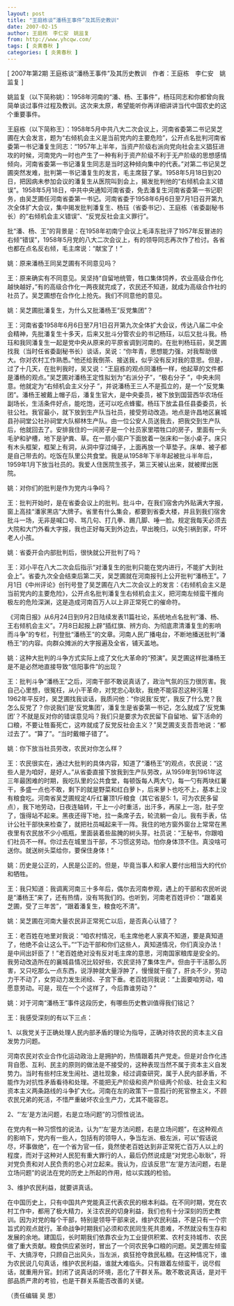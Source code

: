 ```yaml
---
layout: post
title: "王庭栋谈“潘杨王事件”及其历史教训"
date: 2007-02-15
author: 王庭栋　李仁安　姚监复
from: http://www.yhcqw.com/
tags: [ 炎黄春秋 ]
categories: [ 炎黄春秋 ]
---
```



[ 2007年第2期 王庭栋谈“潘杨王事件”及其历史教训　作者：王庭栋　李仁安　姚监复 ]


姚监复（以下简称姚）：1958年河南的“潘、杨、王事件”，杨珏同志和你都曾向我简单谈过事件过程及教训。这次来太原，希望能听你再详细讲讲当代中国农史的这个重要事件。


王庭栋（以下简称王）：1958年5月中共八大二次会议上，河南省委第二书记吴芝圃在大会发言，题为“右倾机会主义是当前党内的主要危险”，公开点名批判河南省委第一书记潘复生同志：“1957年上半年，当资产阶级右派向党向社会主义猖狂进攻的时候，河南党内一时也产生了一种有利于资产阶级不利于无产阶级的思想感情倾向，河南省委第一书记潘复生同志是当时这种倾向集中的代表。”对第二书记吴芝圃突然发难，批判第一书记潘复生的发言，毛主席鼓了掌。1958年5月18日到20日，把因病未参加会议的潘复生从医院叫到会上，揭发批判他的“右倾机会主义错误”。1958年5月18日，中共中央通知河南省委，免去潘复生河南省委第一书记职务，由吴芝圃任河南省委第一书记。河南省委于1958年6月6日至7月1日召开第九次全体扩大会议，集中揭发批判潘复生、杨珏（省委书记）、王庭栋（省委副秘书长）的“右倾机会主义错误”、“反党反社会主义罪行”。


批“潘、杨、王”的背景是：在1958年初南宁会议上毛泽东批评了1957年反冒进的右倾“错误”，1958年5月党的八大二次会议上，有的领导同志再次作了检讨。各省也都在点名反右倾，毛主席说：“献宝了！”

姚：原来潘杨王同吴芝圃有不同意见吗？


王：原来确实有不同意见。吴坚持“自留地统管，牲口集体饲养，农业高级合作化越快越好，”有的高级合作化一两夜就完成了，农民还不知道，就成为高级合作社的社员了。吴芝圃想在合作化上抢先。我们不同意他的意见。

姚：吴芝圃批潘复生，为什么又批潘杨王“反党集团”？


王：河南省委1958年6月6日至7月1日召开第九次全体扩大会议，传达八届二中全会精神，先批潘复生十多天，后来又批斗分管农业的书记杨珏，以后又批斗我。杨珏和我同潘复生一起是党中央从原来的平原省调到河南的。在批判杨珏前，吴芝圃找我（当时任省委副秘书长）谈话，吴说：“你年青，思想能力强，对我帮助很大。你对农村工作熟悉。”他还给我倒茶、接送我，似乎没有反对我的意思。但是，过了十几天，在批判我时，吴又说：“王庭栋的观点同潘杨一样，他起草的文件都是潘杨的观点。”吴芝圃对潘杨王定性拟划为“右派分子”，“极右分子 
”，中央未同意。他就定为“右倾机会主义分子 
”，并说潘杨王三人不是孤立的，是一个“反党集团”。潘杨王被戴上帽子后，潘复生官大，是中央委员，被下放到国营西华农场任副场长，生活条件好点，能吃饱，还可以吃点蜂蜜。杨珏下放孟县任县委委员，长驻公社。我官最小，就下放到生产队当社员，接受劳动改造。地点是许昌地区襄城县孙祠堂公社孙祠堂大队柳林生产队。由一位公安人员送我去，把我交到生产队后，他就回去了。安排我住的一间房子是一个社员家里喂牲口的房子，里面有一头毛驴和驴槽，地下是驴粪、草。在一扇小窗户下面放着一张床和一张小桌子。床只有木头框架，框架上有洞，从洞中穿过绳子，上面再放一个草垫子。床单、被子都是自己带去的。吃饭在队里公共食堂。我是从1958年下半年起被批斗半年后，1959年1月下放当社员的。我爱人住医院生孩子，第三天被认出来，就被撵出医院。

姚：对你们的批判是作为党内斗争吗？


王：批判开始时，是在省委会议上的批判。批斗中，在我们宿舍内外贴满大字报，窗上高挂“潘家黑店”大牌子。省里有什么集会，都要到省委大楼，并且到我们宿舍批斗一场，无非是喊口号、骂几句、打几拳、踢几脚、唾一脸。规定我每天必须去大院和大门外看大字报，我也正好每天到外边去，早出晚归，以免引祸到家，吓坏老人小孩。

姚：省委开会内部批判后，很快就公开批判了吗？


王：邓小平在八大二次会后指示“对潘复生的批判只能在党内进行，不能扩大到社会上”。省委九次全会结束后第二天，吴芝圃就在河南报刊上公开批判“潘杨王”。7月1日《中州评论》创刊号登了吴芝圃在八大二次会议上的发言：《右倾机会主义是当前党内的主要危险》，公开点名批判潘复生右倾机会主义，把河南左倾蛮干推向极左的危险深渊，这是造成河南百万人以上非正常死亡的催命符。


《河南日报》从6月24日到9月2日陆续发表11篇社论，系统地点名批判“潘、杨、王右倾机会主义”。7月8日起报上辟“插红旗、辨方向、为彻底肃清潘复生的影响而斗争”的专栏，刊登批“潘杨王”的文章。河南人民广播电台，不断地播送批判“潘杨王”的内容。向群众摊派的大字报遍及全省，铺天盖地。

姚：这种大批判的斗争方式实际上成了文化大革命的“预演”。吴芝圃这样批潘杨王是不是必然地直接导致“信阳事件”的出现？


王：批判斗争“潘杨王”之后，河南干部不敢说真话了，政治气氛的压力很厉害。我自己心里想，很冤枉，从小干革命，对党忠心耿耿，我绝不能容忍这种污蔑！1962年平反时，吴芝圃找我谈话，我质问他：“你说我‘反党’，我反了什么党？我怎么反党了？你说我们是‘反党集团’，潘复生是省委第一书记，怎么就成了‘反党集团’？不就是反对你的错误意见吗？我们只是要求为农民留下自留地、留下活命的口粮，不要让牲畜死亡，这咋就成了反党反社会主义？”吴芝圃支支吾吾地说：“都过去了”。“算了”。“当时戴帽子错了”。

姚：你下放当社员劳改，农民对你怎么样？


王：农民很实在，通过大批判的具体内容，知道了“潘杨王”的观点，农民说：“这些人是为咱好，是好人。”从省委直接下放我到生产队劳改，从1959年到1961年这三年最困难的时期，我吃队里的公共食堂，每顿饭每人两大勺，每一勺有两块红薯干，多盛一点也不敢，剩下的就是野菜和红白萝卜，后来萝卜也吃不上，基本上没有粮食吃。河南省吴芝圃规定4斤红薯顶1斤粮食（其它省是5∶ 
1，可为农民多留点），我下地劳动，日夜连轴转，干上一小时重活，出汗多，再尿上一泡，肚子空了，饿得站不起来。黑夜还得下地，拉一条席子去，轮流躺一会儿。我有手表，估计公社干部快来检查了，就把社员喊起来干一阵。我住的地方窗外窗台上常常在黑夜里有农民放不少小瓶瓶，里面装着些盐腌的树头芽。社员说：“王秘书，你跟咱们社员不一样。你过去在城里当干部，不习惯这劳动。怕你身体顶不住。真没啥可送你。就送树头菜给你，要保住身体！”

姚：历史是公正的，人民是公正的。但是，毕竟当事人和家人要付出相当大的代价和牺牲。


王：我只知道：我调离河南三十多年后，偶尔去河南参观，遇上的干部和农民听说是“潘杨王”来了，还有热情，没有骂我们的。也听到，河南老百姓评价：“跟着吴芝圃，受了三年苦”，“跟着潘复生，粮食吃不清”。

姚：吴芝圃在河南大量农民非正常死亡以后，是否真心认错了？


王：老百姓在地里对我说：“咱农村情况，毛主席他老人家真不知道，要是真知道了，他绝不会让这么干。”“下边干部和你们这些人，真知道情况，你们真没办法！是中间出奸臣了！”老百姓绝对没有反对毛主席的意思，河南国家粮库是安全的。我劳动改造所在的襄城县情况比较好些，农民坚持了集体生产。但由于干活那么厉害，又只吃那么一点东西，说浮肿就大量浮肿了，慢慢就干瘦了，肝炎不少，劳动力干不动了，女劳动力发生闭经、子宫下垂。老百姓同我说：“上面要咱劳动，咱愿意劳动。可是，现在一个个这样了，今后靠谁劳动？”

姚：对于河南“潘杨王”事件这段历史，有哪些历史教训值得我们铭记？

王：我感受深刻的有以下三点：

1、以我党关于正确处理人民内部矛盾的理论为指导，正确对待农民的资本主义自发势力问题。


河南农民对农业合作化运动政治上是拥护的，热情跟着共产党走。但是对合作化违背自愿、互利、民主的原则的做法是不接受的，这种表现当然不属于资本主义自发势力。当时有些村庄发生闹社、退社现象，经过调查研究，属于人民内部矛盾，不能作为对抗性矛盾看待和处理。不能把无产阶级和资产阶级两个阶级、社会主义和资本主义两条路线的斗争扩大化。河南在左的政策下一意孤行的死官僚主义，不顾农民兄弟的死活，不惜严重破坏农业生产力，尤其不能容忍。

2、“‘左’是方法问题，右是立场问题”的习惯性说法。


在党内有一种习惯性的说法，认为“‘左’是方法问题，右是立场问题”，在这种观点的影响下，党内有一些人，包括有的领导人，争当左派、极左派，可以“假话说尽，坏事做绝”，在一个省为官一任，竟然使老百姓达到非正常死亡百万人以上的程度，而对于这种对人民犯有重大罪行的人，最后仍然说成是“对党忠心耿耿”，将对党负责和对人民负责的忠心对立起来。我认为，应该反思“‘左’是方法问题，右是立场问题”的说法在党的历史上所起的作用，给以实践的检验。

3、维护农民利益，就要讲真话。


在中国历史上，只有中国共产党能真正代表农民的根本利益。在不同时期，党在农村工作中，都用了极大精力，关注农民的切身利益，我们也有十分深刻的历史教训。因为对党的每个干部，特别是领导干部来说，维护农民利益，不是只有一个宗旨式的观点就行。革命战争时期我们必须和农民同生死共患难，不然就没有生存和发展的余地。建国后，长时期我们依靠农业为工业提供积累、农村支持城市、农民做了重大贡献。粮食供应紧张时，冒出了一个同农民争口粮的问题。吴芝圃左倾蛮干、大搞浮夸，只顾自己出风头，当左派，疯狂抢夺救民私粮。在这种情况下，谁为农民说几句真话，维护农民利益，谁就大难临头。只有跟着左倾蛮干，说尽假话，就重用升官。封闭了说真话的环境，恶化了干群关系。敢不敢说真话，是对干部品质严肃的考验，也是干群关系能否改善的关键。

（责任编辑 吴 思）



